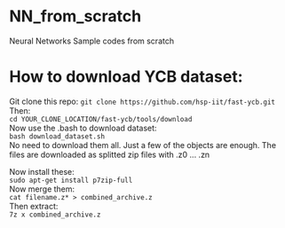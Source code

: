 # NN_from_scratch
Neural Networks Sample codes from scratch

# How to download YCB dataset:  
Git clone this repo:
`git clone https://github.com/hsp-iit/fast-ycb.git  
`  
Then:  
`cd YOUR_CLONE_LOCATION/fast-ycb/tools/download  
`  
Now use the .bash to download dataset:  
`bash download_dataset.sh  
`  
No need to download them all. Just a few of the objects are enough. The files are downloaded as splitted zip files with .z0 ... .zn  

Now install these:  
`sudo apt-get install p7zip-full  
`  
Now merge them:  
`cat filename.z* > combined_archive.z
`  
Then extract:  
`7z x combined_archive.z
`  
